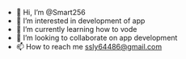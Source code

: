 - 👋 Hi, I’m @Smart256
- 👀 I’m interested in development of app
- 🌱 I’m currently learning how to vode
- 💞️ I’m looking to collaborate on app development
- 📫 How to reach me ssly64486@gmail.com

<!---
Smart256/Smart256 is a ✨ special ✨ repository because its `README.md` (this file) appears on your GitHub profile.
You can click the Preview link to take a look at your changes.
--->
